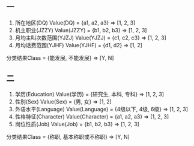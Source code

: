 ## 一
1. 所在地区(DQ) Value(DQ) = {a1, a2, a3} => [1, 2, 3]
2. 机主职业(JZZY) Value(JZZY) = {b1, b2, b3} => [1, 2, 3]
3. 月均主叫次数范围(YJZJ) Value(YJZJ) = {c1, c2, c3} => [1, 2, 3]
4. 月均话费范围(YJHF) Value(YJHF) = {d1, d2} => [1, 2]

分类结果Class = {能发展, 不能发展} => [Y, N]

## 二
1. 学历(Education) Value(学历) = {研究生, 本科, 专科} => [1, 2, 3]
2. 性别(Sex) Value(Sex) = {男, 女} => [1, 2]
3. 外语水平(Language) Value(Language) = {4级以下, 4级, 6级} => [1, 2, 3]
4. 性格特征(Character) Value(Character) = {a1, a2, a3} => [1, 2, 3]
5. 岗位性质(Job) Value(Job) = {b1, b2, b3} => [1, 2, 3]

分类结果Class = {称职, 基本称职或不称职} => [Y, N]
